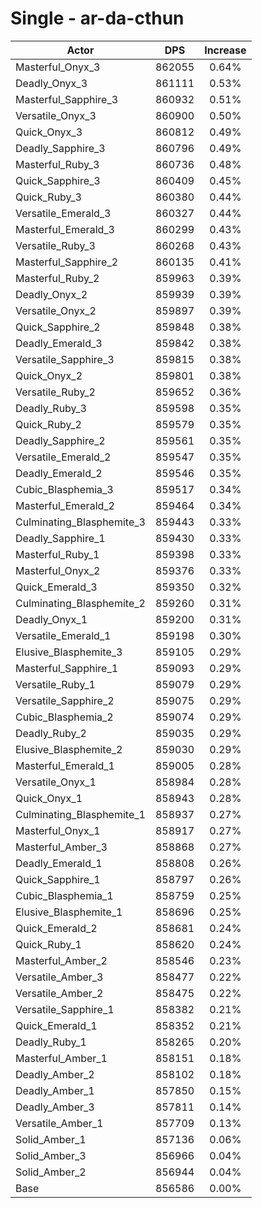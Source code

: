 # Single - ar-da-cthun
| Actor | DPS | Increase |
|---|:---:|:---:|
|Masterful_Onyx_3|862055|0.64%|
|Deadly_Onyx_3|861111|0.53%|
|Masterful_Sapphire_3|860932|0.51%|
|Versatile_Onyx_3|860900|0.50%|
|Quick_Onyx_3|860812|0.49%|
|Deadly_Sapphire_3|860796|0.49%|
|Masterful_Ruby_3|860736|0.48%|
|Quick_Sapphire_3|860409|0.45%|
|Quick_Ruby_3|860380|0.44%|
|Versatile_Emerald_3|860327|0.44%|
|Masterful_Emerald_3|860299|0.43%|
|Versatile_Ruby_3|860268|0.43%|
|Masterful_Sapphire_2|860135|0.41%|
|Masterful_Ruby_2|859963|0.39%|
|Deadly_Onyx_2|859939|0.39%|
|Versatile_Onyx_2|859897|0.39%|
|Quick_Sapphire_2|859848|0.38%|
|Deadly_Emerald_3|859842|0.38%|
|Versatile_Sapphire_3|859815|0.38%|
|Quick_Onyx_2|859801|0.38%|
|Versatile_Ruby_2|859652|0.36%|
|Deadly_Ruby_3|859598|0.35%|
|Quick_Ruby_2|859579|0.35%|
|Deadly_Sapphire_2|859561|0.35%|
|Versatile_Emerald_2|859547|0.35%|
|Deadly_Emerald_2|859546|0.35%|
|Cubic_Blasphemia_3|859517|0.34%|
|Masterful_Emerald_2|859464|0.34%|
|Culminating_Blasphemite_3|859443|0.33%|
|Deadly_Sapphire_1|859430|0.33%|
|Masterful_Ruby_1|859398|0.33%|
|Masterful_Onyx_2|859376|0.33%|
|Quick_Emerald_3|859350|0.32%|
|Culminating_Blasphemite_2|859260|0.31%|
|Deadly_Onyx_1|859200|0.31%|
|Versatile_Emerald_1|859198|0.30%|
|Elusive_Blasphemite_3|859105|0.29%|
|Masterful_Sapphire_1|859093|0.29%|
|Versatile_Ruby_1|859079|0.29%|
|Versatile_Sapphire_2|859075|0.29%|
|Cubic_Blasphemia_2|859074|0.29%|
|Deadly_Ruby_2|859035|0.29%|
|Elusive_Blasphemite_2|859030|0.29%|
|Masterful_Emerald_1|859005|0.28%|
|Versatile_Onyx_1|858984|0.28%|
|Quick_Onyx_1|858943|0.28%|
|Culminating_Blasphemite_1|858937|0.27%|
|Masterful_Onyx_1|858917|0.27%|
|Masterful_Amber_3|858868|0.27%|
|Deadly_Emerald_1|858808|0.26%|
|Quick_Sapphire_1|858797|0.26%|
|Cubic_Blasphemia_1|858759|0.25%|
|Elusive_Blasphemite_1|858696|0.25%|
|Quick_Emerald_2|858681|0.24%|
|Quick_Ruby_1|858620|0.24%|
|Masterful_Amber_2|858546|0.23%|
|Versatile_Amber_3|858477|0.22%|
|Versatile_Amber_2|858475|0.22%|
|Versatile_Sapphire_1|858382|0.21%|
|Quick_Emerald_1|858352|0.21%|
|Deadly_Ruby_1|858265|0.20%|
|Masterful_Amber_1|858151|0.18%|
|Deadly_Amber_2|858102|0.18%|
|Deadly_Amber_1|857850|0.15%|
|Deadly_Amber_3|857811|0.14%|
|Versatile_Amber_1|857709|0.13%|
|Solid_Amber_1|857136|0.06%|
|Solid_Amber_3|856966|0.04%|
|Solid_Amber_2|856944|0.04%|
|Base|856586|0.00%|
